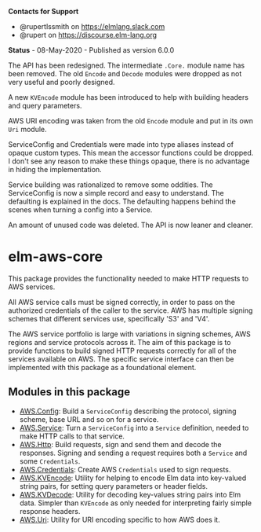 **Contacts for Support**
- @rupertlssmith on https://elmlang.slack.com
- @rupert on https://discourse.elm-lang.org

**Status** - 08-May-2020 - Published as version 6.0.0

The API has been redesigned. The intermediate `.Core.` module name has been
removed. The old `Encode` and `Decode` modules were dropped as not very useful
and poorly designed.

A new `KVEncode` module has been introduced to help with building headers and
query parameters.

AWS URI encoding was taken from the old `Encode` module and put in its own `Uri`
module.

ServiceConfig and Credentials were made into type aliases instead of opaque
custom types. This mean the accessor functions could be dropped. I don't see
any reason to make these things opaque, there is no advantage in hiding
the implementation.

Service building was rationalized to remove some oddities. The ServiceConfig is
now a simple record and easy to understand. The defaulting is explained in the
docs. The defaulting happens behind the scenes when turning a config into a
Service.

An amount of unused code was deleted. The API is now leaner and cleaner.

# elm-aws-core

This package provides the functionality needed to make HTTP requests to AWS
services.

All AWS service calls must be signed correctly, in order to pass on the
authorized credentials of the caller to the service. AWS has multiple signing
schemes that different services use, specifically 'S3' and 'V4'.

The AWS service portfolio is large with variations in signing schemes, AWS
regions and service protocols across it. The aim of this package is to provide
functions to build signed HTTP requests correctly for all of the services
available on AWS. The specific service interface can then be implemented with
this package as a foundational element.

## Modules in this package

  - [AWS.Config](AWS-Config): Build a `ServiceConfig` describing the
  protocol, signing scheme, base URL and so on for a service.
  - [AWS.Service](AWS-Service): Turn a `ServiceConfig` into a `Service`
  definition, needed to make HTTP calls to that service.
  - [AWS.Http](AWS-Http): Build requests, sign and send them and decode the
  responses. Signing and sending a request requires both a `Service` and
  some `Credentials`.
  - [AWS.Credentials](AWS-Credentials): Create AWS `Credentials` used to sign
  requests.
  - [AWS.KVEncode](AWS-KVEncode): Utility for helping to encode Elm data into
  key-valued string pairs, for setting query parameters or header fields.
  - [AWS.KVDecode](AWS-KVDecode): Utility for decoding key-values string pairs
  into Elm data. Simpler than `KVEncode` as only needed for interpreting fairly
  simple response headers.
  - [AWS.Uri](AWS-Uri): Utility for URI encoding specific to how AWS does it.
